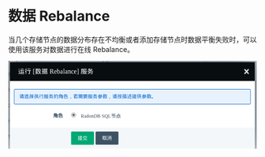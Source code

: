 ---
---

# 数据 Rebalance

当几个存储节点的数据分布存在不均衡或者添加存储节点时数据平衡失败时，可以使用该服务对数据进行在线 Rebalance。

![数据 Rebalance](../_images/rebalance_data.png)